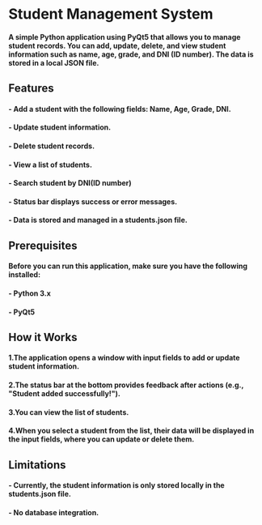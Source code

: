 #   Student Management System

####    A simple Python application using PyQt5 that allows you to manage student records. You can add, update, delete, and view student information such as name, age, grade, and DNI (ID number). The data is stored in a local JSON file.

##   Features
####    - Add a student with the following fields: Name, Age, Grade, DNI.
####    - Update student information.
####    - Delete student records.
####    - View a list of students.
####    - Search student by DNI(ID number)
####    - Status bar displays success or error messages.
####    - Data is stored and managed in a students.json file.

##   Prerequisites
####    Before you can run this application, make sure you have the following installed:
####    - Python 3.x
####    - PyQt5

## How it Works
#### 1.The application opens a window with input fields to add or update student information.
#### 2.The status bar at the bottom provides feedback after actions (e.g., "Student added successfully!").
#### 3.You can view the list of students.
#### 4.When you select a student from the list, their data will be displayed in the input fields, where you can update or delete them.

## Limitations
#### - Currently, the student information is only stored locally in the students.json file.
#### - No database integration.